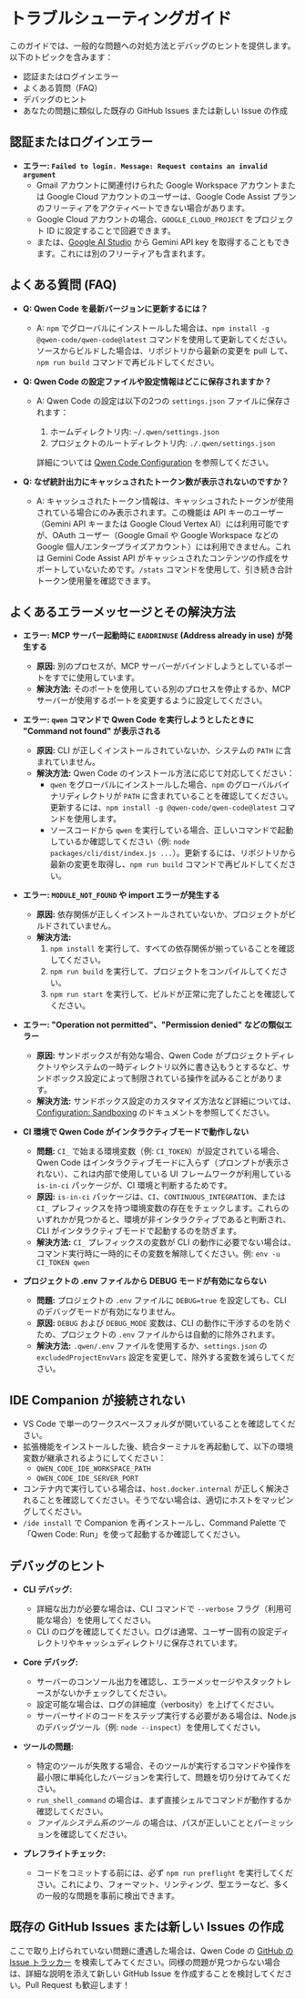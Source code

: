 # トラブルシューティングガイド

このガイドでは、一般的な問題への対処方法とデバッグのヒントを提供します。以下のトピックを含みます：

- 認証またはログインエラー
- よくある質問（FAQ）
- デバッグのヒント
- あなたの問題に類似した既存の GitHub Issues または新しい Issue の作成

## 認証またはログインエラー

- **エラー: `Failed to login. Message: Request contains an invalid argument`**
  - Gmail アカウントに関連付けられた Google Workspace アカウントまたは Google Cloud アカウントのユーザーは、Google Code Assist プランのフリーティアをアクティベートできない場合があります。
  - Google Cloud アカウントの場合、`GOOGLE_CLOUD_PROJECT` をプロジェクト ID に設定することで回避できます。
  - または、[Google AI Studio](http://aistudio.google.com/app/apikey) から Gemini API key を取得することもできます。これには別のフリーティアも含まれます。

## よくある質問 (FAQ)

- **Q: Qwen Code を最新バージョンに更新するには？**
  - A: `npm` でグローバルにインストールした場合は、`npm install -g @qwen-code/qwen-code@latest` コマンドを使用して更新してください。ソースからビルドした場合は、リポジトリから最新の変更を pull して、`npm run build` コマンドで再ビルドしてください。

- **Q: Qwen Code の設定ファイルや設定情報はどこに保存されますか？**
  - A: Qwen Code の設定は以下の2つの `settings.json` ファイルに保存されます：
    1. ホームディレクトリ内: `~/.qwen/settings.json`
    2. プロジェクトのルートディレクトリ内: `./.qwen/settings.json`

    詳細については [Qwen Code Configuration](./cli/configuration.md) を参照してください。

- **Q: なぜ統計出力にキャッシュされたトークン数が表示されないのですか？**
  - A: キャッシュされたトークン情報は、キャッシュされたトークンが使用されている場合にのみ表示されます。この機能は API キーのユーザー（Gemini API キーまたは Google Cloud Vertex AI）には利用可能ですが、OAuth ユーザー（Google Gmail や Google Workspace などの Google 個人/エンタープライズアカウント）には利用できません。これは Gemini Code Assist API がキャッシュされたコンテンツの作成をサポートしていないためです。`/stats` コマンドを使用して、引き続き合計トークン使用量を確認できます。

## よくあるエラーメッセージとその解決方法

- **エラー: MCP サーバー起動時に `EADDRINUSE` (Address already in use) が発生する**
  - **原因:** 別のプロセスが、MCP サーバーがバインドしようとしているポートをすでに使用しています。
  - **解決方法:**
    そのポートを使用している別のプロセスを停止するか、MCP サーバーが使用するポートを変更するように設定してください。

- **エラー: `qwen` コマンドで Qwen Code を実行しようとしたときに "Command not found" が表示される**
  - **原因:** CLI が正しくインストールされていないか、システムの `PATH` に含まれていません。
  - **解決方法:**
    Qwen Code のインストール方法に応じて対応してください：
    - `qwen` をグローバルにインストールした場合、`npm` のグローバルバイナリディレクトリが `PATH` に含まれていることを確認してください。更新するには、`npm install -g @qwen-code/qwen-code@latest` コマンドを使用します。
    - ソースコードから `qwen` を実行している場合、正しいコマンドで起動しているか確認してください（例: `node packages/cli/dist/index.js ...`）。更新するには、リポジトリから最新の変更を取得し、`npm run build` コマンドで再ビルドしてください。

- **エラー: `MODULE_NOT_FOUND` や import エラーが発生する**
  - **原因:** 依存関係が正しくインストールされていないか、プロジェクトがビルドされていません。
  - **解決方法:**
    1. `npm install` を実行して、すべての依存関係が揃っていることを確認してください。
    2. `npm run build` を実行して、プロジェクトをコンパイルしてください。
    3. `npm run start` を実行して、ビルドが正常に完了したことを確認してください。

- **エラー: "Operation not permitted"、"Permission denied" などの類似エラー**
  - **原因:** サンドボックスが有効な場合、Qwen Code がプロジェクトディレクトリやシステムの一時ディレクトリ以外に書き込もうとするなど、サンドボックス設定によって制限されている操作を試みることがあります。
  - **解決方法:** サンドボックス設定のカスタマイズ方法など詳細については、[Configuration: Sandboxing](./cli/configuration.md#sandboxing) のドキュメントを参照してください。

- **CI 環境で Qwen Code がインタラクティブモードで動作しない**
  - **問題:** `CI_` で始まる環境変数（例: `CI_TOKEN`）が設定されている場合、Qwen Code はインタラクティブモードに入らず（プロンプトが表示されない）、これは内部で使用している UI フレームワークが利用している `is-in-ci` パッケージが、CI 環境と判断するためです。
  - **原因:** `is-in-ci` パッケージは、`CI`、`CONTINUOUS_INTEGRATION`、または `CI_` プレフィックスを持つ環境変数の存在をチェックします。これらのいずれかが見つかると、環境が非インタラクティブであると判断され、CLI がインタラクティブモードで起動するのを防ぎます。
  - **解決方法:** `CI_` プレフィックスの変数が CLI の動作に必要でない場合は、コマンド実行時に一時的にその変数を解除してください。例: `env -u CI_TOKEN qwen`

- **プロジェクトの .env ファイルから DEBUG モードが有効にならない**
  - **問題:** プロジェクトの `.env` ファイルに `DEBUG=true` を設定しても、CLI のデバッグモードが有効になりません。
  - **原因:** `DEBUG` および `DEBUG_MODE` 変数は、CLI の動作に干渉するのを防ぐため、プロジェクトの `.env` ファイルからは自動的に除外されます。
  - **解決方法:** `.qwen/.env` ファイルを使用するか、`settings.json` の `excludedProjectEnvVars` 設定を変更して、除外する変数を減らしてください。

## IDE Companion が接続されない

- VS Code で単一のワークスペースフォルダが開いていることを確認してください。
- 拡張機能をインストールした後、統合ターミナルを再起動して、以下の環境変数が継承されるようにしてください：
  - `QWEN_CODE_IDE_WORKSPACE_PATH`
  - `QWEN_CODE_IDE_SERVER_PORT`
- コンテナ内で実行している場合は、`host.docker.internal` が正しく解決されることを確認してください。そうでない場合は、適切にホストをマッピングしてください。
- `/ide install` で Companion を再インストールし、Command Palette で「Qwen Code: Run」を使って起動するか確認してください。

## デバッグのヒント

- **CLI デバッグ:**
  - 詳細な出力が必要な場合は、CLI コマンドで `--verbose` フラグ（利用可能な場合）を使用してください。
  - CLI のログを確認してください。ログは通常、ユーザー固有の設定ディレクトリやキャッシュディレクトリに保存されています。

- **Core デバッグ:**
  - サーバーのコンソール出力を確認し、エラーメッセージやスタックトレースがないかチェックしてください。
  - 設定可能な場合は、ログの詳細度（verbosity）を上げてください。
  - サーバーサイドのコードをステップ実行する必要がある場合は、Node.js のデバッグツール（例: `node --inspect`）を使用してください。

- **ツールの問題:**
  - 特定のツールが失敗する場合、そのツールが実行するコマンドや操作を最小限に単純化したバージョンを実行して、問題を切り分けてみてください。
  - `run_shell_command` の場合は、まず直接シェルでコマンドが動作するか確認してください。
  - _ファイルシステム系のツール_ の場合は、パスが正しいこととパーミッションを確認してください。

- **プレフライトチェック:**
  - コードをコミットする前には、必ず `npm run preflight` を実行してください。これにより、フォーマット、リンティング、型エラーなど、多くの一般的な問題を事前に検出できます。

## 既存の GitHub Issues または新しい Issues の作成

ここで取り上げられていない問題に遭遇した場合は、Qwen Code の [GitHub の Issue トラッカー](https://github.com/QwenLM/qwen-code/issues) を検索してみてください。同様の問題が見つからない場合は、詳細な説明を添えて新しい GitHub Issue を作成することを検討してください。Pull Request も歓迎します！